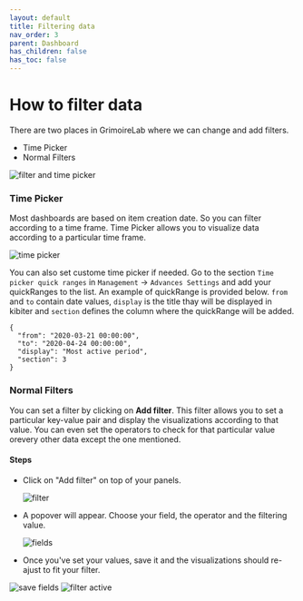 ```yaml
---
layout: default
title: Filtering data
nav_order: 3
parent: Dashboard
has_children: false
has_toc: false
---
```


# How to filter data

There are two places in GrimoireLab where we can change and add filters.

- Time Picker
- Normal Filters

![filter and time picker](../assets/filters-and-time-picker.png)

### Time Picker

Most dashboards are based on item creation date. So you can filter according to a time frame. Time Picker allows you to visualize data according to a particular time frame.

![time picker](../assets/time-picker.png)

You can also set custome time picker if needed. Go to the section `Time picker quick ranges` in `Management` -> `Advances Settings` and add your quickRanges to the list. An example of quickRange is provided below. `from` and `to` contain date values, `display` is the title thay will be displayed in kibiter and `section` defines the column where the quickRange will be added.

```
{
  "from": "2020-03-21 00:00:00",
  "to": "2020-04-24 00:00:00",
  "display": "Most active period",
  "section": 3
}
```

### Normal Filters

You can set a filter by clicking on **Add filter**. This filter allows you to set a particular key-value pair and display the visualizations according to that value. You can even set the operators to check for that particular value orevery other data except the one mentioned.

#### Steps

- Click on "Add filter" on top of your panels.

  ![filter](../assets/filter.png)

- A popover will appear. Choose your field, the operator and the filtering value.

  ![fields](../assets/fields.png)

- Once you've set your values, save it and the visualizations should re-ajust to fit your filter.

![save fields](../assets/save-fields.png)
![filter active](../assets/filter-active.png)
